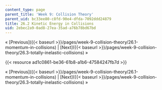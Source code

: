 ```yaml
---
content_type: page
parent_title: 'Week 9: Collision Theory'
parent_uid: bc33ee80-c8fd-90e4-dfda-7092ddd24879
title: 26.2 Kinetic Energy in Collisions
uid: 2ebec2a9-0ad8-27ea-35ad-a76b78bd67bd
---
```


« [Previous]({{< baseurl >}}/pages/week-9-collision-theory/26.1-momentum-in-collisions) | [Next]({{< baseurl >}}/pages/week-9-collision-theory/26.3-totally-inelastic-collisions) »

{{< resource ad1c0861-be36-61b8-a1b6-47584247fb7d >}}

« [Previous]({{< baseurl >}}/pages/week-9-collision-theory/26.1-momentum-in-collisions) | [Next]({{< baseurl >}}/pages/week-9-collision-theory/26.3-totally-inelastic-collisions) »